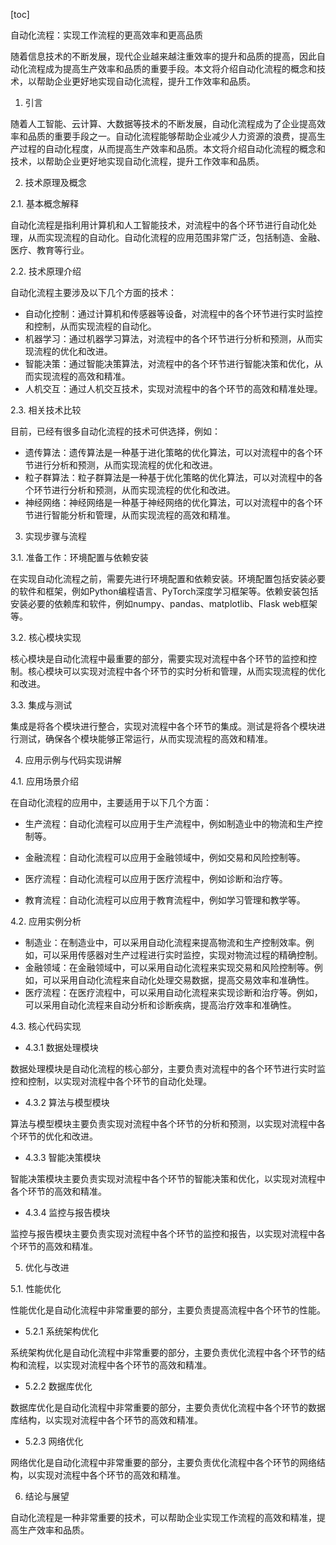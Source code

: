 
[toc]                    
                
                
自动化流程：实现工作流程的更高效率和更高品质

随着信息技术的不断发展，现代企业越来越注重效率的提升和品质的提高，因此自动化流程成为提高生产效率和品质的重要手段。本文将介绍自动化流程的概念和技术，以帮助企业更好地实现自动化流程，提升工作效率和品质。

1. 引言

随着人工智能、云计算、大数据等技术的不断发展，自动化流程成为了企业提高效率和品质的重要手段之一。自动化流程能够帮助企业减少人力资源的浪费，提高生产过程的自动化程度，从而提高生产效率和品质。本文将介绍自动化流程的概念和技术，以帮助企业更好地实现自动化流程，提升工作效率和品质。

2. 技术原理及概念

2.1. 基本概念解释

自动化流程是指利用计算机和人工智能技术，对流程中的各个环节进行自动化处理，从而实现流程的自动化。自动化流程的应用范围非常广泛，包括制造、金融、医疗、教育等行业。

2.2. 技术原理介绍

自动化流程主要涉及以下几个方面的技术：

- 自动化控制：通过计算机和传感器等设备，对流程中的各个环节进行实时监控和控制，从而实现流程的自动化。
- 机器学习：通过机器学习算法，对流程中的各个环节进行分析和预测，从而实现流程的优化和改进。
- 智能决策：通过智能决策算法，对流程中的各个环节进行智能决策和优化，从而实现流程的高效和精准。
- 人机交互：通过人机交互技术，实现对流程中的各个环节的高效和精准处理。

2.3. 相关技术比较

目前，已经有很多自动化流程的技术可供选择，例如：

- 遗传算法：遗传算法是一种基于进化策略的优化算法，可以对流程中的各个环节进行分析和预测，从而实现流程的优化和改进。
- 粒子群算法：粒子群算法是一种基于优化策略的优化算法，可以对流程中的各个环节进行分析和预测，从而实现流程的优化和改进。
- 神经网络：神经网络是一种基于神经网络的优化算法，可以对流程中的各个环节进行智能分析和管理，从而实现流程的高效和精准。

3. 实现步骤与流程

3.1. 准备工作：环境配置与依赖安装

在实现自动化流程之前，需要先进行环境配置和依赖安装。环境配置包括安装必要的软件和框架，例如Python编程语言、PyTorch深度学习框架等。依赖安装包括安装必要的依赖库和软件，例如numpy、pandas、matplotlib、Flask web框架等。

3.2. 核心模块实现

核心模块是自动化流程中最重要的部分，需要实现对流程中各个环节的监控和控制。核心模块可以实现对流程中各个环节的实时分析和管理，从而实现流程的优化和改进。

3.3. 集成与测试

集成是将各个模块进行整合，实现对流程中各个环节的集成。测试是将各个模块进行测试，确保各个模块能够正常运行，从而实现流程的高效和精准。

4. 应用示例与代码实现讲解

4.1. 应用场景介绍

在自动化流程的应用中，主要适用于以下几个方面：

- 生产流程：自动化流程可以应用于生产流程中，例如制造业中的物流和生产控制等。
- 金融流程：自动化流程可以应用于金融领域中，例如交易和风险控制等。
- 医疗流程：自动化流程可以应用于医疗流程中，例如诊断和治疗等。

- 教育流程：自动化流程可以应用于教育流程中，例如学习管理和教学等。

4.2. 应用实例分析

- 制造业：在制造业中，可以采用自动化流程来提高物流和生产控制效率。例如，可以采用传感器对生产过程进行实时监控，实现对物流过程的精确控制。
- 金融领域：在金融领域中，可以采用自动化流程来实现交易和风险控制等。例如，可以采用自动化流程来自动化处理交易数据，提高交易效率和准确性。
- 医疗流程：在医疗流程中，可以采用自动化流程来实现诊断和治疗等。例如，可以采用自动化流程来自动分析和诊断疾病，提高治疗效率和准确性。

4.3. 核心代码实现

- 4.3.1 数据处理模块

数据处理模块是自动化流程的核心部分，主要负责对流程中的各个环节进行实时监控和控制，以实现对流程中各个环节的自动化处理。

- 4.3.2 算法与模型模块

算法与模型模块主要负责实现对流程中各个环节的分析和预测，以实现对流程中各个环节的优化和改进。

- 4.3.3 智能决策模块

智能决策模块主要负责实现对流程中各个环节的智能决策和优化，以实现对流程中各个环节的高效和精准。

- 4.3.4 监控与报告模块

监控与报告模块主要负责实现对流程中各个环节的监控和报告，以实现对流程中各个环节的高效和精准。

5. 优化与改进

5.1. 性能优化

性能优化是自动化流程中非常重要的部分，主要负责提高流程中各个环节的性能。

- 5.2.1 系统架构优化

系统架构优化是自动化流程中非常重要的部分，主要负责优化流程中各个环节的结构和流程，以实现对流程中各个环节的高效和精准。

- 5.2.2 数据库优化

数据库优化是自动化流程中非常重要的部分，主要负责优化流程中各个环节的数据库结构，以实现对流程中各个环节的高效和精准。

- 5.2.3 网络优化

网络优化是自动化流程中非常重要的部分，主要负责优化流程中各个环节的网络结构，以实现对流程中各个环节的高效和精准。

6. 结论与展望

自动化流程是一种非常重要的技术，可以帮助企业实现工作流程的高效和精准，提高生产效率和品质。

